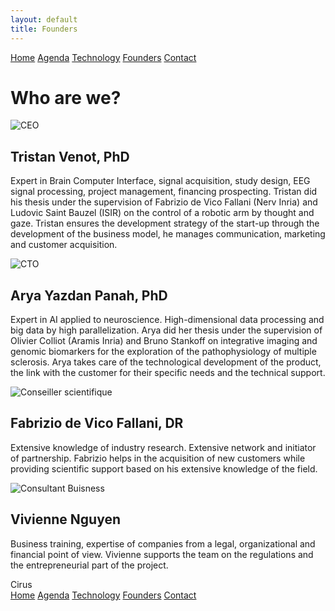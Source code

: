 ```yaml
---
layout: default
title: Founders
---
```


<div class="founders-page">
  <div class="nav-links">
    <a href="{{ site.baseurl }}/index_en.html">Home</a>
    <a href="{{ site.baseurl }}/about_en.html">Agenda</a>
    <a href="{{ site.baseurl }}/projects_en.html">Technology</a>
    <a href="{{ site.baseurl }}/gallery_en.html">Founders</a>
    <a href="{{ site.baseurl }}/contact_en.html">Contact</a>
  </div>
  
<div class="founder-grid">
<h1>Who are we?</h1>
  <div class="founder">
    <img src="{{ site.baseurl }}/assets/images/tv.jpg" alt="CEO">
    <div class="bio">
      <h2>Tristan Venot, PhD</h2>
      <p> Expert in Brain Computer Interface, signal acquisition, study design, EEG signal processing, project management, financing prospecting. Tristan did his thesis under the supervision of Fabrizio de Vico Fallani (Nerv Inria) and Ludovic Saint Bauzel (ISIR) on the control of a robotic arm by thought and gaze. Tristan ensures the development strategy of the start-up through the development of the business model, he manages communication, marketing and customer acquisition.</p>
    </div>
  </div>

  <div class="founder">
    <img src="{{ site.baseurl }}/assets/images/ayp.jpg" alt="CTO">
    <div class="bio">
      <h2>Arya Yazdan Panah, PhD</h2>
      <p>Expert in AI applied to neuroscience. High-dimensional data processing and big data by high parallelization. Arya did her thesis under the supervision of Olivier Colliot (Aramis Inria) and Bruno Stankoff on integrative imaging and genomic biomarkers for the exploration of the pathophysiology of multiple sclerosis. Arya takes care of the technological development of the product, the link with the customer for their specific needs and the technical support.</p>
    </div>
  </div>

  <div class="founder">
    <img src="{{ site.baseurl }}/assets/images/fdvf.jpg" alt="Conseiller scientifique">
    <div class="bio">
      <h2>Fabrizio de Vico Fallani, DR</h2>
      <p>Extensive knowledge of industry research. Extensive network and initiator of partnership. Fabrizio helps in the acquisition of new customers while providing scientific support based on his extensive knowledge of the field.</p>
    </div>
  </div>

  <div class="founder">
    <img src="{{ site.baseurl }}/assets/images/vn.jpg" alt="Consultant Buisness">
    <div class="bio">
      <h2>Vivienne Nguyen</h2>
      <p>Business training, expertise of companies from a legal, organizational and financial point of view. Vivienne supports the team on the regulations and the entrepreneurial part of the project.</p>
    </div>
  </div>
</div>

<div class="nav-banner_banner ">
  <div class="banner-background-text">Cirus</div>
  <div class="nav-links_banner ">
    <a href="{{ site.baseurl }}/index_en.html">Home</a>
    <a href="{{ site.baseurl }}/about_en.html">Agenda</a>
    <a href="{{ site.baseurl }}/projects_en.html">Technology</a>
    <a href="{{ site.baseurl }}/gallery_en.html">Founders</a>
    <a href="{{ site.baseurl }}/contact_en.html">Contact</a>
  </div>
</div>
